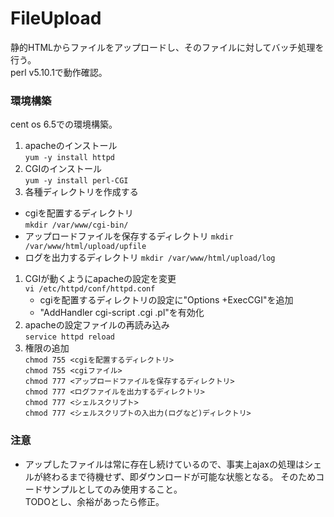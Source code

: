 FileUpload
==========

静的HTMLからファイルをアップロードし、そのファイルに対してバッチ処理を行う。  
perl v5.10.1で動作確認。

### 環境構築
cent os 6.5での環境構築。

1. apacheのインストール  
  `yum -y install httpd`  
1. CGIのインストール  
  `yum -y install perl-CGI`  
1. 各種ディレクトリを作成する  
  - cgiを配置するディレクトリ  
    `mkdir /var/www/cgi-bin/`  
  - アップロードファイルを保存するディレクトリ
    `mkdir /var/www/html/upload/upfile`  
  - ログを出力するディレクトリ
    `mkdir /var/www/html/upload/log`  
1. CGIが動くようにapacheの設定を変更  
  `vi /etc/httpd/conf/httpd.conf`  
    - cgiを配置するディレクトリの設定に"Options +ExecCGI"を追加  
    - "AddHandler cgi-script .cgi .pl"を有効化
1. apacheの設定ファイルの再読み込み  
  `service httpd reload`
1. 権限の追加  
  `chmod 755 <cgiを配置するディレクトリ>`  
  `chmod 755 <cgiファイル>`  
  `chmod 777 <アップロードファイルを保存するディレクトリ>`  
  `chmod 777 <ログファイルを出力するディレクトリ>`  
  `chmod 777 <シェルスクリプト>`  
  `chmod 777 <シェルスクリプトの入出力(ログなど)ディレクトリ>`  

### 注意
- アップしたファイルは常に存在し続けているので、事実上ajaxの処理はシェルが終わるまで待機せず、即ダウンロードが可能な状態となる。
  そのためコードサンプルとしてのみ使用すること。  
  TODOとし、余裕があったら修正。
